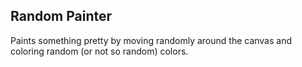 ## Random Painter
Paints something pretty by moving randomly around the canvas and coloring random (or not so random) colors.
